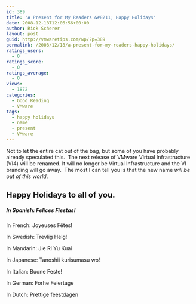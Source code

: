 ```yaml
---
id: 389
title: 'A Present for My Readers &#8211; Happy Holidays'
date: 2008-12-18T12:06:56+00:00
author: Rick Scherer
layout: post
guid: http://vmwaretips.com/wp/?p=389
permalink: /2008/12/18/a-present-for-my-readers-happy-holidays/
ratings_users:
  - 0
ratings_score:
  - 0
ratings_average:
  - 0
views:
  - 1872
categories:
  - Good Reading
  - VMware
tags:
  - happy holidays
  - name
  - present
  - VMware
---
```

Not to let the entire cat out of the bag, but some of you have probably already speculated this.  The next release of VMware Virtual Infrastructure (VI4) will be renamed. It will no longer be Virtual Infrastructure and the VI branding will go away.  The most I can tell you is that the new name _will be out of this world_.

## Happy Holidays to all of you.

##### In Spanish: Felices Fiestas!
  
In French: Joyeuses Fêtes!
  
In Swedish: Trevlig Helg!
  
In Mandarin: Jie Ri Yu Kuai
  
In Japanese: Tanoshii kurisumasu wo!
  
In Italian: Buone Feste!
  
In German: Forhe Feiertage
  
In Dutch: Prettige feestdagen
